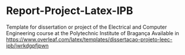 # Report-Project-Latex-IPB
Template for dissertation or project of the Electrical and Computer Engineering course at the Polytechnic Institute of Bragança
Available in https://www.overleaf.com/latex/templates/dissertacao-projeto-leec-ipb/jwrkdgpfjpwn
